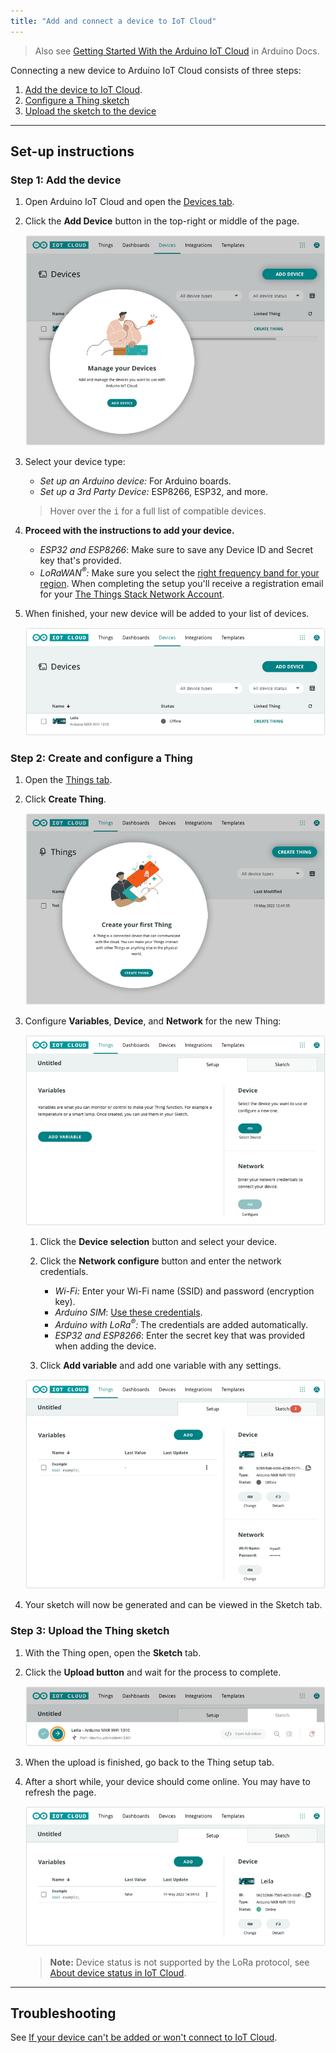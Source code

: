 ```yaml
---
title: "Add and connect a device to IoT Cloud"
---
```


> Also see [Getting Started With the Arduino IoT Cloud](https://docs.arduino.cc/cloud/iot-cloud/tutorials/iot-cloud-getting-started) in Arduino Docs.

Connecting a new device to Arduino IoT Cloud consists of three steps:

1. [Add the device to IoT Cloud](#add-the-device).
2. [Configure a Thing sketch](#create-thing)
3. [Upload the sketch to the device](#upload-sketch)

---

## Set-up instructions

<a id="add-the-device"></a>

### Step 1: Add the device

1. Open Arduino IoT Cloud and open the [Devices tab](https://create.arduino.cc/iot/devices).

2. Click the **Add Device** button in the top-right or middle of the page.

   ![The two location that the "Add Device" button can appear.](img/device-add-button.png)

3. Select your device type:

   * _Set up an Arduino device:_ For Arduino boards.
   * _Set up a 3rd Party Device:_ ESP8266, ESP32, and more.

   > Hover over the <kbd>i</kbd> for a full list of compatible devices.

4. **Proceed with the instructions to add your device.**

   * _ESP32 and ESP8266_: Make sure to save any Device ID and Secret key that's provided.
   * _LoRaWAN<sup>®</sup>:_ Make sure you select the [right frequency band for your region](https://www.thethingsnetwork.org/docs/lorawan/frequencies-by-country/). When completing the setup you'll receive a registration email for your [The Things Stack Network Account](https://docs.arduino.cc/cloud/iot-cloud/tutorials/cloud-lora-getting-started#step-2-registering-the-things-stack-network-account).

5. When finished, your new device will be added to your list of devices.

   ![A MKR WiFi 1010 in the Device tab.](img/iot-device-added.png)

<a id="create-thing"></a>

### Step 2: Create and configure a Thing

<!-- The network parameters will be written to the `thingProperties.h` and `Secret` sketch files. But a sketch is only generated when a variable is added, so we'll do that first. -->

1. Open the [Things tab](https://create.arduino.cc/iot/things).

2. Click **Create Thing**.

   ![The two location that the "Create Thing" button can appear.](img/iot-thing-create.png)

3. Configure **Variables**, **Device**, and **Network** for the new Thing:

   ![A new, unconfigured Thing.](img/thing-setup-before.png)

   1. Click the **Device selection** button and select your device.

   2. Click the **Network configure** button and enter the network credentials.

      * _Wi-Fi:_ Enter your Wi-Fi name (SSID) and password (encryption key).
      * _Arduino SIM_: [Use these credentials](https://support.arduino.cc/hc/en-us/articles/360013825159-What-are-the-credentials-for-the-Arduino-SIM-card).
      * _Arduino with LoRa<sup>®</sup>:_ The credentials are added automatically.
      * _ESP32 and ESP8266_: Enter the secret key that was provided when adding the device.

   3. Click **Add variable** and add one variable with any settings.

   ![A Thing with an asociated device, network configuration, and added variable.](img/thing-setup-after.png)

4. Your sketch will now be generated and can be viewed in the Sketch tab.

<a id="upload-sketch"></a>

### Step 3: Upload the Thing sketch

1. With the Thing open, open the **Sketch** tab.

2. Click the **Upload button** and wait for the process to complete.

   ![Uploading the Thing sketch.](img/iot-sketch-upload.png)

3. When the upload is finished, go back to the Thing setup tab.

4. After a short while, your device should come online. You may have to refresh the page.

   ![A thing in IoT Cloud. The associated device is online.](img/iot-device-online.png)

   > **Note:** Device status is not supported by the LoRa protocol, see [About device status in IoT Cloud](https://support.arduino.cc/hc/en-us/articles/4407169649682-About-device-status-in-IoT-Cloud).

---

## Troubleshooting

See [If your device can't be added or won't connect to IoT Cloud](https://support.arduino.cc/hc/en-us/articles/360019355679-If-your-device-is-not-connecting-to-IoT-Cloud).
